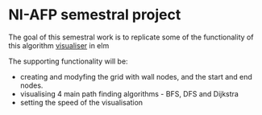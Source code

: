 # NI-AFP semestral project

The goal of this semestral work is to replicate some of the functionality of this algorithm [visualiser](https://clementmihailescu.github.io/Pathfinding-Visualizer/#) in elm 

The supporting functionality will be:
- creating and modyfing the grid with wall nodes, and the start and end nodes.
- visualising 4 main path finding algorithms - BFS, DFS and Dijkstra
- setting the speed of the visualisation


